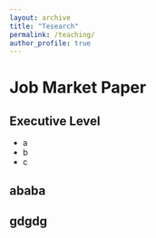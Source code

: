 ```yaml
---
layout: archive
title: "Tesearch"
permalink: /teaching/
author_profile: true
---
```


# Job Market Paper
## Executive Level

- a
- b
- c

## ababa

## gdgdg
